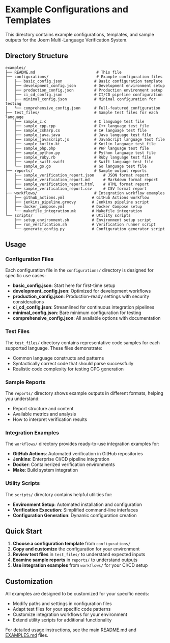 # Example Configurations and Templates

This directory contains example configurations, templates, and sample outputs for the Joern Multi-Language Verification System.

## Directory Structure

```
examples/
├── README.md                           # This file
├── configurations/                     # Example configuration files
│   ├── basic_config.json              # Basic configuration template
│   ├── development_config.json        # Development environment setup
│   ├── production_config.json         # Production environment setup
│   ├── ci_cd_config.json              # CI/CD pipeline configuration
│   ├── minimal_config.json            # Minimal configuration for testing
│   └── comprehensive_config.json      # Full-featured configuration
├── test_files/                        # Sample test files for each language
│   ├── sample_c.c                     # C language test file
│   ├── sample_cpp.cpp                 # C++ language test file
│   ├── sample_csharp.cs               # C# language test file
│   ├── sample_java.java               # Java language test file
│   ├── sample_javascript.js           # JavaScript language test file
│   ├── sample_kotlin.kt               # Kotlin language test file
│   ├── sample_php.php                 # PHP language test file
│   ├── sample_python.py               # Python language test file
│   ├── sample_ruby.rb                 # Ruby language test file
│   ├── sample_swift.swift             # Swift language test file
│   └── sample_go.go                   # Go language test file
├── reports/                           # Sample output reports
│   ├── sample_verification_report.json    # JSON format report
│   ├── sample_verification_report.md      # Markdown format report
│   ├── sample_verification_report.html    # HTML format report
│   └── sample_verification_report.csv     # CSV format report
├── workflows/                         # Integration workflow examples
│   ├── github_actions.yml            # GitHub Actions workflow
│   ├── jenkins_pipeline.groovy       # Jenkins pipeline script
│   ├── docker_compose.yml            # Docker Compose setup
│   └── makefile_integration.mk       # Makefile integration
└── scripts/                          # Utility scripts
    ├── setup_environment.sh          # Environment setup script
    ├── run_verification.sh           # Verification runner script
    └── generate_config.py            # Configuration generator script
```

## Usage

### Configuration Files

Each configuration file in the `configurations/` directory is designed for specific use cases:

- **basic_config.json**: Start here for first-time setup
- **development_config.json**: Optimized for development workflows
- **production_config.json**: Production-ready settings with security considerations
- **ci_cd_config.json**: Streamlined for continuous integration pipelines
- **minimal_config.json**: Bare minimum configuration for testing
- **comprehensive_config.json**: All available options with documentation

### Test Files

The `test_files/` directory contains representative code samples for each supported language. These files demonstrate:

- Common language constructs and patterns
- Syntactically correct code that should parse successfully
- Realistic code complexity for testing CPG generation

### Sample Reports

The `reports/` directory shows example outputs in different formats, helping you understand:

- Report structure and content
- Available metrics and analysis
- How to interpret verification results

### Integration Examples

The `workflows/` directory provides ready-to-use integration examples for:

- **GitHub Actions**: Automated verification in GitHub repositories
- **Jenkins**: Enterprise CI/CD pipeline integration
- **Docker**: Containerized verification environments
- **Make**: Build system integration

### Utility Scripts

The `scripts/` directory contains helpful utilities for:

- **Environment Setup**: Automated installation and configuration
- **Verification Execution**: Simplified command-line interfaces
- **Configuration Generation**: Dynamic configuration creation

## Quick Start

1. **Choose a configuration template** from `configurations/`
2. **Copy and customize** the configuration for your environment
3. **Review test files** in `test_files/` to understand expected inputs
4. **Examine sample reports** in `reports/` to understand outputs
5. **Use integration examples** from `workflows/` for your CI/CD setup

## Customization

All examples are designed to be customized for your specific needs:

- Modify paths and settings in configuration files
- Adapt test files for your specific code patterns
- Customize integration workflows for your environment
- Extend utility scripts for additional functionality

For detailed usage instructions, see the main [README.md](../README.md) and [EXAMPLES.md](../EXAMPLES.md) files.